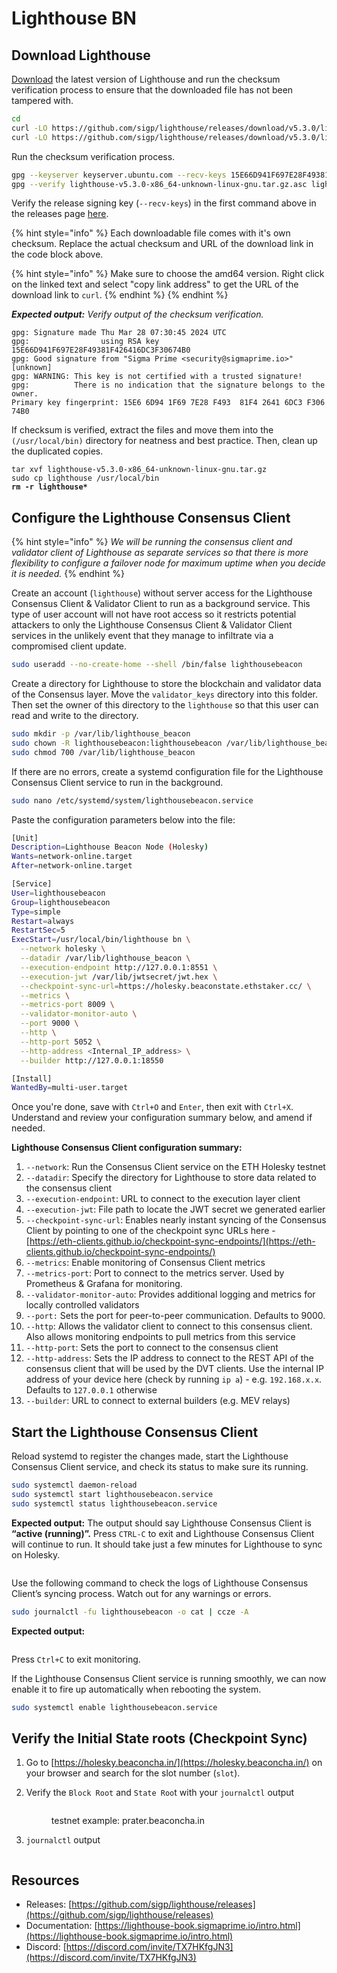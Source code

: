 # Lighthouse BN

## Download Lighthouse

[Download](https://github.com/sigp/lighthouse/releases) the latest version of Lighthouse and run the checksum verification process to ensure that the downloaded file has not been tampered with.

```bash
cd
curl -LO https://github.com/sigp/lighthouse/releases/download/v5.3.0/lighthouse-v5.3.0-x86_64-unknown-linux-gnu.tar.gz
curl -LO https://github.com/sigp/lighthouse/releases/download/v5.3.0/lighthouse-v5.3.0-x86_64-unknown-linux-gnu.tar.gz.asc
```

Run the checksum verification process.

```sh
gpg --keyserver keyserver.ubuntu.com --recv-keys 15E66D941F697E28F49381F426416DC3F30674B0
gpg --verify lighthouse-v5.3.0-x86_64-unknown-linux-gnu.tar.gz.asc lighthouse-v5.3.0-x86_64-unknown-linux-gnu.tar.gz
```

Verify the release signing key (`--recv-keys`) in the first command above in the releases page [here](https://github.com/sigp/lighthouse/releases).

{% hint style="info" %}
Each downloadable file comes with it's own checksum. Replace the actual checksum and URL of the download link in the code block above.

{% hint style="info" %}
Make sure to choose the amd64 version. Right click on the linked text and select "copy link address" to get the URL of the download link to `curl`.
{% endhint %}
{% endhint %}

_**Expected output:** Verify output of the checksum verification._

```
gpg: Signature made Thu Mar 28 07:30:45 2024 UTC
gpg:                using RSA key 15E66D941F697E28F49381F426416DC3F30674B0
gpg: Good signature from "Sigma Prime <security@sigmaprime.io>" [unknown]
gpg: WARNING: This key is not certified with a trusted signature!
gpg:          There is no indication that the signature belongs to the owner.
Primary key fingerprint: 15E6 6D94 1F69 7E28 F493  81F4 2641 6DC3 F306 74B0
```

If checksum is verified, extract the files and move them into the `(/usr/local/bin)` directory for neatness and best practice. Then, clean up the duplicated copies.

<pre class="language-bash"><code class="lang-bash">tar xvf lighthouse-v5.3.0-x86_64-unknown-linux-gnu.tar.gz
sudo cp lighthouse /usr/local/bin
<strong>rm -r lighthouse*
</strong></code></pre>

## Configure the Lighthouse Consensus Client

{% hint style="info" %}
_We will be running the consensus client and validator client of Lighthouse as separate services so that there is more flexibility to configure a failover node for maximum uptime when you decide it is needed._
{% endhint %}

Create an account (`lighthouse`) without server access for the Lighthouse Consensus Client & Validator Client to run as a background service. This type of user account will not have root access so it restricts potential attackers to only the Lighthouse Consensus Client & Validator Client services in the unlikely event that they manage to infiltrate via a compromised client update.

```bash
sudo useradd --no-create-home --shell /bin/false lighthousebeacon
```

Create a directory for Lighthouse to store the blockchain and validator data of the Consensus layer. Move the `validator_keys` directory into this folder. Then set the owner of this directory to the `lighthouse` so that this user can read and write to the directory.

```bash
sudo mkdir -p /var/lib/lighthouse_beacon
sudo chown -R lighthousebeacon:lighthousebeacon /var/lib/lighthouse_beacon
sudo chmod 700 /var/lib/lighthouse_beacon
```

If there are no errors, create a systemd configuration file for the Lighthouse Consensus Client service to run in the background.

```bash
sudo nano /etc/systemd/system/lighthousebeacon.service
```

Paste the configuration parameters below into the file:

```bash
[Unit]
Description=Lighthouse Beacon Node (Holesky)
Wants=network-online.target
After=network-online.target

[Service]
User=lighthousebeacon
Group=lighthousebeacon
Type=simple
Restart=always
RestartSec=5
ExecStart=/usr/local/bin/lighthouse bn \
  --network holesky \
  --datadir /var/lib/lighthouse_beacon \
  --execution-endpoint http://127.0.0.1:8551 \
  --execution-jwt /var/lib/jwtsecret/jwt.hex \
  --checkpoint-sync-url=https://holesky.beaconstate.ethstaker.cc/ \
  --metrics \
  --metrics-port 8009 \
  --validator-monitor-auto \
  --port 9000 \
  --http \
  --http-port 5052 \
  --http-address <Internal_IP_address> \
  --builder http://127.0.0.1:18550 

[Install]
WantedBy=multi-user.target
```

Once you're done, save with `Ctrl+O` and `Enter`, then exit with `Ctrl+X`. Understand and review your configuration summary below, and amend if needed.

**Lighthouse Consensus Client configuration summary:**

1. `--network`: Run the Consensus Client service on the ETH Holesky testnet
2. `--datadir`: Specify the directory for Lighthouse to store data related to the consensus client
3. `--execution-endpoint`: URL to connect to the execution layer client
4. `--execution-jwt`: File path to locate the JWT secret we generated earlier
5. `--checkpoint-sync-url`: Enables nearly instant syncing of the Consensus Client by pointing to one of the checkpoint sync URLs here - [https://eth-clients.github.io/checkpoint-sync-endpoints/](https://eth-clients.github.io/checkpoint-sync-endpoints/)
6. `--metrics`: Enable monitoring of Consensus Client metrics
7. `--metrics-port`: Port to connect to the metrics server. Used by Prometheus & Grafana for monitoring.
8. `--validator-monitor-auto`: Provides additional logging and metrics for locally controlled validators
9. `--port:` Sets the port for peer-to-peer communication. Defaults to 9000.
10. `--http`: Allows the validator client to connect to this consensus client. Also allows monitoring endpoints to pull metrics from this service
11. `--http-port`: Sets the port to connect to the consensus client
12. `--http-address`: Sets the IP address to connect to the REST API of the consensus client that will be used by the DVT clients. Use the internal IP address of your device here (check by running `ip a`) - e.g. `192.168.x.x`. Defaults to `127.0.0.1` otherwise
13. `--builder`: URL to connect to external builders (e.g. MEV relays)

## Start the Lighthouse Consensus Client

Reload systemd to register the changes made, start the Lighthouse Consensus Client service, and check its status to make sure its running.

```bash
sudo systemctl daemon-reload
sudo systemctl start lighthousebeacon.service
sudo systemctl status lighthousebeacon.service
```

**Expected output:** The output should say Lighthouse Consensus Client is **“active (running)”.** Press `CTRL-C` to exit and Lighthouse Consensus Client will continue to run. It should take just a few minutes for Lighthouse to sync on Holesky.

<figure><img src="../../.gitbook/assets/image (165).png" alt=""><figcaption></figcaption></figure>

Use the following command to check the logs of Lighthouse Consensus Client’s syncing process. Watch out for any warnings or errors.

```bash
sudo journalctl -fu lighthousebeacon -o cat | ccze -A
```

**Expected output:**&#x20;

<figure><img src="../../.gitbook/assets/image (166).png" alt=""><figcaption></figcaption></figure>

Press `Ctrl+C` to exit monitoring.

If the Lighthouse Consensus Client service is running smoothly, we can now enable it to fire up automatically when rebooting the system.

```bash
sudo systemctl enable lighthousebeacon.service
```

## Verify the Initial State roots (Checkpoint Sync)

1. Go to [https://holesky.beaconcha.in/](https://holesky.beaconcha.in/) on your browser and search for the slot number (`slot`).&#x20;
2.  &#x20;Verify the `Block Root` and `State Roo`t with your `journalctl` output

    <figure><img src="../../.gitbook/assets/image (53).png" alt=""><figcaption><p>testnet example: prater.beaconcha.in</p></figcaption></figure>
3. `journalctl` output

<figure><img src="../../.gitbook/assets/image (164).png" alt=""><figcaption></figcaption></figure>

## Resources

* Releases: [https://github.com/sigp/lighthouse/releases](https://github.com/sigp/lighthouse/releases)
* Documentation: [https://lighthouse-book.sigmaprime.io/intro.html](https://lighthouse-book.sigmaprime.io/intro.html)
* Discord: [https://discord.com/invite/TX7HKfgJN3](https://discord.com/invite/TX7HKfgJN3)
